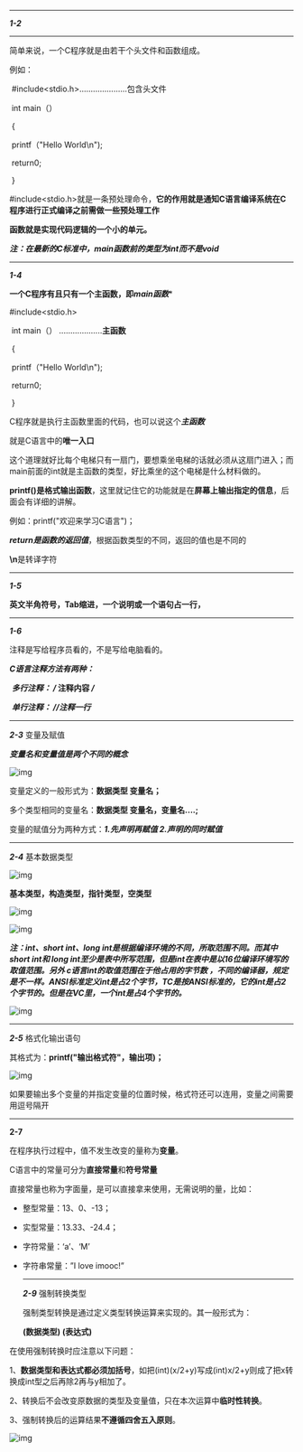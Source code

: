 ------





***1-2***

****

简单来说，一个C程序就是由若干个头文件和函数组成。

例如：

​	#include<stdio.h>.....................包含头文件

​	int main（）

​	{

​	printf（"Hello World\n");

​	return0;

​	}

#include<stdio.h>就是一条预处理命令，**它的作用就是通知C语言编译系统在C程序进行正式编译之前需做一些预处理工作**

**函数就是实现代码逻辑的一个小的单元。**



***注：在最新的C标准中，main函数前的类型为int而不是void***



------

***1-4***

 **一个C程序有且只有一个主函数，即*main函数****



#include<stdio.h>

​	int main（） ...................**主函数**

​	{

​	printf（"Hello World\n");

​	return0;

​	}

C程序就是执行主函数里面的代码，也可以说这个***主函数***

就是C语言中的**唯一入口**

这个道理就好比每个电梯只有一扇门，要想乘坐电梯的话就必须从这扇门进入；而main前面的int就是主函数的类型，好比乘坐的这个电梯是什么材料做的。

**printf()是格式输出函数**，这里就记住它的功能就是在**屏幕上输出指定的信息**，后面会有详细的讲解。

例如：printf("欢迎来学习C语言")；

***return是函数的返回值***，根据函数类型的不同，返回的值也是不同的

**\n**是转译字符

------

***1-5***

**英文半角符号，Tab缩进，一个说明或一个语句占一行，**

------

***1-6***

注释是写给程序员看的，不是写给电脑看的。

***C语言注释方法有两种：***

​       ***多行注释：  /* 注释内容 */*** 

​       ***单行注释：  //注释一行***



------

***2-3***   变量及赋值 

***变量名和变量值是两个不同的概念***



![img](http://img.mukewang.com/547ee8510001562101960154.jpg)

变量定义的一般形式为：**数据类型 变量名；**

多个类型相同的变量名：**数据类型 变量名，变量名....;**

变量的赋值分为两种方式：***1.先声明再赋值   2.声明的同时赋值***

------

***2-4***    基本数据类型



![img](http://img.mukewang.com/552b3d930001acdd04260268.jpg)

**基本类型，构造类型，指针类型，空类型**

![img](http://img.mukewang.com/547fd0af0001b55b06300091.jpg)

![img](http://img.mukewang.com/55adb2e70001360607410143.jpg)

***注：int、short int、long int是根据编译环境的不同，所取范围不同。而其中 short int和 long int至少是表中所写范围，但是int在表中是以16位编译环境写的取值范围。另外 c语言int的取值范围在于他占用的字节数 ，不同的编译器，规定是不一样。ANSI标准定义int是占2个字节，TC是按ANSI标准的，它的int是占2个字节的。但是在VC里，一个int是占4个字节的。***

![img](http://img.mukewang.com/547fd1250001132307420082.jpg)

------

***2-5***       格式化输出语句

其格式为：**printf("输出格式符"，输出项)；**

![img](http://img.mukewang.com/54856b620001e2ad04880099.jpg)

如果要输出多个变量的并指定变量的位置时候，格式符还可以连用，变量之间需要用逗号隔开

------

**2-7**

在程序执行过程中，值不发生改变的量称为**变量**。

C语言中的常量可分为**直接常量**和**符号常量**

直接常量也称为字面量，是可以直接拿来使用，无需说明的量，比如：

- 整型常量：13、0、-13；

- 实型常量：13.33、-24.4；

- 字符常量：‘a’、‘M’

- 字符串常量：”I love imooc!”

  ------

  ***2-9***      强制转换类型

  强制类型转换是通过定义类型转换运算来实现的。其一般形式为：

   **(数据类型) (表达式)**  


在使用强制转换时应注意以下问题：

1、**数据类型和表达式都必须加括号**，如把(int)(x/2+y)写成(int)x/2+y则成了把x转换成int型之后再除2再与y相加了。

2、转换后不会改变原数据的类型及变量值，只在本次运算中**临时性转换**。

3、强制转换后的运算结果**不遵循四舍五入原则**。

![img](http://img.mukewang.com/5492b8960001b56b03870081.jpg)

